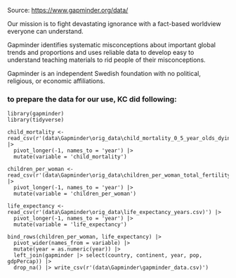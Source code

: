Source: https://www.gapminder.org/data/

Our mission is to fight devastating ignorance with a fact-based worldview everyone can understand.

Gapminder identifies systematic misconceptions about important global trends and proportions and uses reliable data to develop easy to understand teaching materials to rid people of their misconceptions.

Gapminder is an independent Swedish foundation with no political, religious, or economic affiliations.



### to prepare the data for our use, KC did following:
```{r}
library(gapminder)
library(tidyverse)

child_mortality <- read_csv(r'(data\Gapminder\orig_data\child_mortality_0_5_year_olds_dying_per_1000_born.csv)') |>
  pivot_longer(-1, names_to = 'year') |>
  mutate(variable = 'child_mortality')

children_per_woman <- read_csv(r'(data\Gapminder\orig_data\children_per_woman_total_fertility.csv)') |>
  pivot_longer(-1, names_to = 'year') |>
  mutate(variable = 'children_per_woman')

life_expectancy <- read_csv(r'(data\Gapminder\orig_data\life_expectancy_years.csv)') |>
  pivot_longer(-1, names_to = 'year') |>
  mutate(variable = 'life_expectancy')

bind_rows(children_per_woman, life_expectancy) |>
  pivot_wider(names_from = variable) |>
  mutate(year = as.numeric(year)) |>
  left_join(gapminder |> select(country, continent, year, pop, gdpPercap)) |>
  drop_na() |> write_csv(r'(data\Gapminder\gapminder_data.csv)')
```